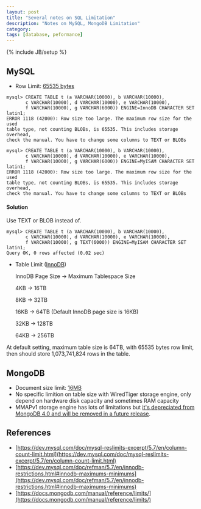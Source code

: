 ```yaml
---
layout: post
title: "Several notes on SQL Limitation"
description: "Notes on MySQL, MongoDB Limitation"
category: 
tags: [database, peformance]
---
```

{% include JB/setup %}

## MySQL
- Row Limit: [65535 bytes](https://dev.mysql.com/doc/mysql-reslimits-excerpt/5.7/en/column-count-limit.html)
```
mysql> CREATE TABLE t (a VARCHAR(10000), b VARCHAR(10000),
       c VARCHAR(10000), d VARCHAR(10000), e VARCHAR(10000),
       f VARCHAR(10000), g VARCHAR(6000)) ENGINE=InnoDB CHARACTER SET latin1;
ERROR 1118 (42000): Row size too large. The maximum row size for the used 
table type, not counting BLOBs, is 65535. This includes storage overhead, 
check the manual. You have to change some columns to TEXT or BLOBs
```
```
mysql> CREATE TABLE t (a VARCHAR(10000), b VARCHAR(10000),
       c VARCHAR(10000), d VARCHAR(10000), e VARCHAR(10000),
       f VARCHAR(10000), g VARCHAR(6000)) ENGINE=MyISAM CHARACTER SET latin1;
ERROR 1118 (42000): Row size too large. The maximum row size for the used 
table type, not counting BLOBs, is 65535. This includes storage overhead, 
check the manual. You have to change some columns to TEXT or BLOBs
```

#### Solution
Use TEXT or BLOB instead of.
```
mysql> CREATE TABLE t (a VARCHAR(10000), b VARCHAR(10000),
       c VARCHAR(10000), d VARCHAR(10000), e VARCHAR(10000),
       f VARCHAR(10000), g TEXT(6000)) ENGINE=MyISAM CHARACTER SET latin1;
Query OK, 0 rows affected (0.02 sec)
```

- Table Limit ([InnoDB](https://dev.mysql.com/doc/refman/5.7/en/innodb-restrictions.html#innodb-maximums-minimums))

    InnoDB Page Size ->	Maximum Tablespace Size

    4KB -> 16TB

    8KB -> 32TB

    16KB ->	64TB (Default InnoDB page size is 16KB)

    32KB ->	128TB

    64KB ->	256TB 


At default setting, maximum table size is 64TB, with 65535 bytes row limit, then should store 1,073,741,824 rows in the table.

## MongoDB
- Document size limit: [16MB](https://docs.mongodb.com/manual/reference/limits/#bson-documents)
- No specific limition on table size with WiredTiger storage engine, only depend on hardware disk capacity and sometimes RAM capacity
- MMAPv1 storage engine has lots of limitations but [it's depreciated from MongoDB 4.0 and will be removed in a future release](https://docs.mongodb.com/manual/core/mmapv1/).

## References
- [https://dev.mysql.com/doc/mysql-reslimits-excerpt/5.7/en/column-count-limit.html](https://dev.mysql.com/doc/mysql-reslimits-excerpt/5.7/en/column-count-limit.html)
- [https://dev.mysql.com/doc/refman/5.7/en/innodb-restrictions.html#innodb-maximums-minimums](https://dev.mysql.com/doc/refman/5.7/en/innodb-restrictions.html#innodb-maximums-minimums)
- [https://docs.mongodb.com/manual/reference/limits/](https://docs.mongodb.com/manual/reference/limits/)
